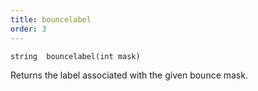 ```yaml
---
title: bouncelabel
order: 3
---
```

`string  bouncelabel(int mask)`

Returns the label associated with the given bounce mask.
